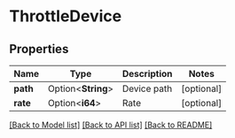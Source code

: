 # ThrottleDevice

## Properties

Name | Type | Description | Notes
------------ | ------------- | ------------- | -------------
**path** | Option<**String**> | Device path | [optional]
**rate** | Option<**i64**> | Rate | [optional]

[[Back to Model list]](../README.md#documentation-for-models) [[Back to API list]](../README.md#documentation-for-api-endpoints) [[Back to README]](../README.md)


